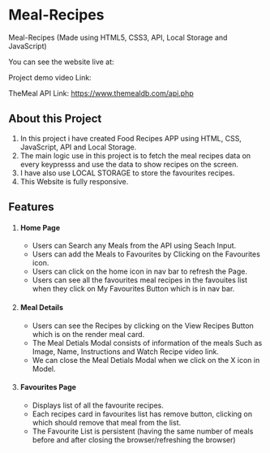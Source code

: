 # Meal-Recipes

Meal-Recipes (Made using HTML5, CSS3, API, Local Storage and JavaScript)

You can see the website live at: 

Project demo video Link: 

TheMeal API Link: https://www.themealdb.com/api.php

## About this Project

  1. In this project i have created Food Recipes APP using HTML, CSS, JavaScript, API and Local Storage.
  2. The main logic use in this project is to fetch the meal recipes data on every keypresss and use the data to show recipes on the screen.
  3. I have also use LOCAL STORAGE to store the favourites recipes.
  4. This Website is fully responsive.
  
## Features

  1. #### Home Page
      - Users can Search any Meals from the API using Seach Input.
      - Users can add the Meals to Favourites by Clicking on the Favourites icon.
      - Users can click on the home icon in nav bar to refresh the Page.
      - Users can see all the favourites meal recipes in the favouites list when they click on My Favourites Button which is in nav bar. 
      
  2. #### Meal Details
       - Users can see the Recipes by clicking on the View Recipes Button which is on the render meal card.
       - The Meal Detials Modal consists of information of the meals Such as Image, Name, Instructions and Watch Recipe video link.
       - We can close the Meal Detials Modal when we click on the X icon in Model.
       
  3. #### Favourites Page
       - Displays list of all the favourite recipes.
       - Each recipes card in favourites list has remove button, clicking on which should remove that meal from the list.
       - The Favourite List is persistent (having the same number of meals before and after closing the browser/refreshing the browser)

